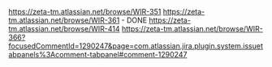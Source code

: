 https://zeta-tm.atlassian.net/browse/WIR-351
https://zeta-tm.atlassian.net/browse/WIR-361 - DONE
https://zeta-tm.atlassian.net/browse/WIR-414
https://zeta-tm.atlassian.net/browse/WIR-366?focusedCommentId=1290247&page=com.atlassian.jira.plugin.system.issuetabpanels%3Acomment-tabpanel#comment-1290247